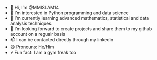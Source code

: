 - 👋 Hi, I’m @MMISLAM14
- 👀 I’m interested in Python programming and data science 
- 🌱 I’m currently learning advanced mathematics, statistical and data analysis techniques.
- 💞️ I’m looking forward to create projects and share them to my github account on a regualr basis
- 📫 I can be contacted directly through my linkedin
- 😄 Pronouns: He/Him
- ⚡ Fun fact: I am a gym freak too

